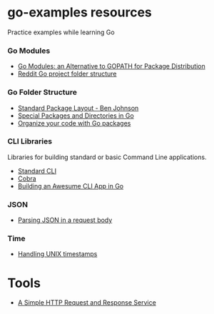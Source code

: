 # go-examples resources
Practice examples while learning Go

### Go Modules

* [Go Modules: an Alternative to GOPATH for Package Distribution](https://insujang.github.io/2020-04-04/go-modules/)
* [Reddit Go project folder structure](https://www.reddit.com/r/golang/comments/8g26il/what_is_the_recommended_go_project_folder/)

### Go Folder Structure
* [Standard Package Layout - Ben Johnson](https://medium.com/@benbjohnson/standard-package-layout-7cdbc8391fc1)
* [Special Packages and Directories in Go](https://blog.learngoprogramming.com/special-packages-and-directories-in-go-1d6295690a6b)
* [Organize your code with Go packages](https://blog.learngoprogramming.com/code-organization-tips-with-packages-d30de0d11f46)


### CLI Libraries
Libraries for building standard or basic Command Line applications.
* [Standard CLI](https://github.com/avelino/awesome-go#standard-cli)
* [Cobra](https://github.com/spf13/cobra)
* [Building an Awesume CLI App in Go](https://spf13.com/presentation/building-an-awesome-cli-app-in-go-oscon/)

### JSON
* [Parsing JSON in a request body](https://gist.github.com/aodin/9493190)

### Time
* [Handling UNIX timestamps](https://www.yellowduck.be/posts/handling-unix-timestamps-in-json/)

# Tools
* [A Simple HTTP Request and Response Service](https://httpbin.org/)